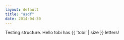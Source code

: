 ```yaml
---
layout: default
title: "asdf"
date: 2014-04-30
---
```


Testing structure.
Hello tobi has {{ 'tobi' | size }} letters!
